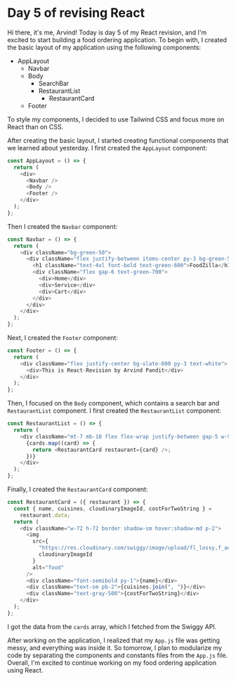 # Day 5 of revising React

Hi there, it's me, Arvind! Today is day 5 of my React revision, and I'm excited to start building a food ordering application. To begin with, I created the basic layout of my application using the following components:

- AppLayout
  - Navbar
  - Body
    - SearchBar
    - RestaurantList
      - RestaurantCard
  - Footer

To style my components, I decided to use Tailwind CSS and focus more on React than on CSS.

After creating the basic layout, I started creating functional components that we learned about yesterday. I first created the `AppLayout` component:

```javascript
const AppLayout = () => {
  return (
    <div>
      <Navbar />
      <Body />
      <Footer />
    </div>
  );
};
```

Then I created the `Navbar` component:

```javascript
const Navbar = () => {
  return (
    <div className="bg-green-50">
      <div className="flex justify-between items-center py-3 bg-green-50 w-9/12 mx-auto rounded-xl ">
        <h1 className="text-4xl font-bold text-green-600">FoodZilla</h1>
        <div className="flex gap-6 text-green-700">
          <div>Home</div>
          <div>Service</div>
          <div>Cart</div>
        </div>
      </div>
    </div>
  );
};
```

Next, I created the `Footer` component:

```javascript
const Footer = () => {
  return (
    <div className="flex justify-center bg-slate-600 py-3 text-white">
      <div>This is React-Revision by Arvind Pandit</div>
    </div>
  );
};
```

Then, I focused on the `Body` component, which contains a search bar and `RestaurantList` component. I first created the `RestaurantList` component:

```javascript
const RestaurantList = () => {
  return (
    <div className="mt-7 mb-10 flex flex-wrap justify-between gap-5 w-9/12 mx-auto">
      {cards.map((card) => {
        return <RestaurantCard restaurant={card} />;
      })}
    </div>
  );
};
```

Finally, I created the `RestaurantCard` component:

```javascript
const RestaurantCard = ({ restaurant }) => {
  const { name, cuisines, cloudinaryImageId, costForTwoString } =
    restaurant.data;
  return (
    <div className="w-72 h-72 border shadow-sm hover:shadow-md p-2">
      <img
        src={
          "https://res.cloudinary.com/swiggy/image/upload/fl_lossy,f_auto,q_auto,w_508,h_320,c_fill/" +
          cloudinaryImageId
        }
        alt="food"
      />
      <div className="font-semibold py-1">{name}</div>
      <div className="text-sm pb-2">{cuisines.join(", ")}</div>
      <div className="text-gray-500">{costForTwoString}</div>
    </div>
  );
};
```

I got the data from the `cards` array, which I fetched from the Swiggy API.

After working on the application, I realized that my `App.js` file was getting messy, and everything was inside it. So tomorrow, I plan to modularize my code by separating the components and constants files from the `App.js` file. Overall, I'm excited to continue working on my food ordering application using React.
